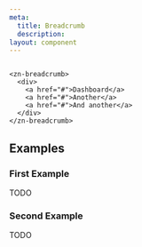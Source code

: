 ```yaml
---
meta:
  title: Breadcrumb
  description:
layout: component
---
```


```html:preview

<zn-breadcrumb>
  <div>
    <a href="#">Dashboard</a>
    <a href="#">Another</a>
    <a href="#">And another</a>
  </div>
</zn-breadcrumb>
```

## Examples

### First Example

TODO

### Second Example

TODO
